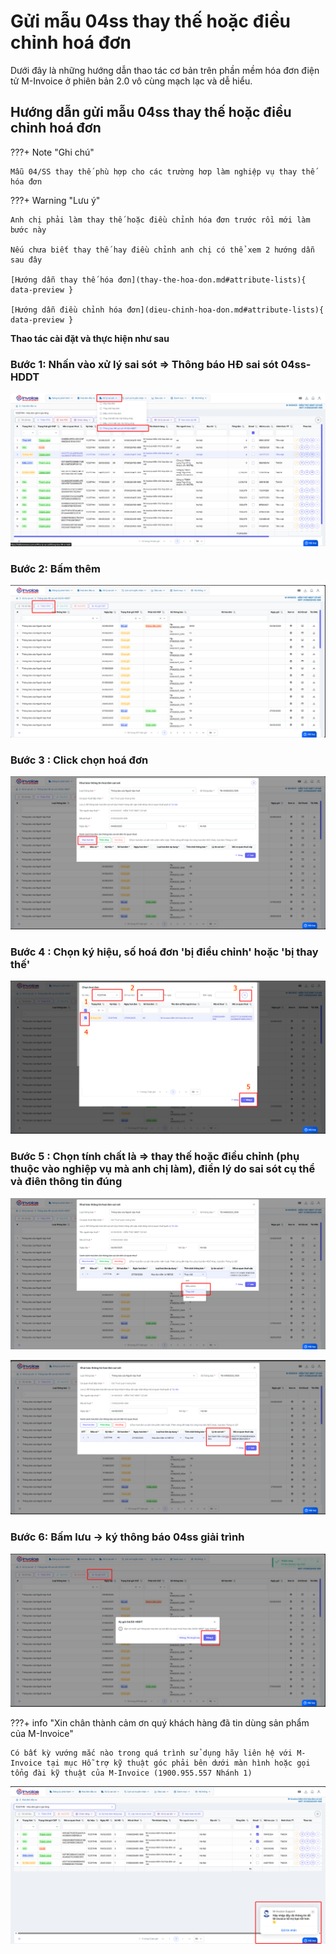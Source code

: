 # **Gửi mẫu 04ss thay thế hoặc điều chỉnh hoá đơn**

Dưới đây là những hướng dẫn thao tác cơ bản trên phần mềm hóa đơn điện tử M-Invoice ở phiên bản 2.0 vô cùng mạch lạc và dễ hiểu.

## **Hướng dẫn gửi mẫu 04ss thay thế hoặc điều chỉnh hoá đơn**

???+ Note "Ghi chú"

    Mẫu 04/SS thay thế phù hợp cho các trường hơp làm nghiệp vụ thay thế hóa đơn

???+ Warning "Lưu ý"

    Anh chị phải làm thay thế hoặc điều chỉnh hóa đơn trước rồi mới làm bước này

    Nếu chưa biết thay thế hay điều chỉnh anh chị có thể xem 2 hướng dẫn sau đây

    [Hướng dẫn thay thế hóa đơn](thay-the-hoa-don.md#attribute-lists){ data-preview }

    [Hướng dẫn điều chỉnh hóa đơn](dieu-chinh-hoa-don.md#attribute-lists){ data-preview }

**Thao tác cài đặt và thực hiện như sau**

### Bước 1: Nhấn vào xử lý sai sót => Thông báo HĐ sai sót 04ss-HDDT

![Hình 1](../assets/images/invoice2/2.0_gui04ss_1.png)

### Bước 2: Bấm thêm

![Hình 2](../assets/images/invoice2/2.0_gui04ss_2.png)

### Bước 3 : Click chọn hoá đơn

![Hình 3](../assets/images/invoice2/2.0_gui04ss_3.png)

### Bước 4 : Chọn ký hiệu, số hoá đơn 'bị điều chỉnh' hoặc 'bị thay thế'

![Hình 4](../assets/images/invoice2/2.0_gui04ss_4.png)

### Bước 5 : Chọn tính chất là => thay thế hoặc điều chỉnh (phụ thuộc vào nghiệp vụ mà anh chị làm), điền lý do sai sót cụ thể và điên thông tin đúng

![Hình 5](../assets/images/invoice2/2.0_gui04ss_5.png)

![Hình 6](../assets/images/invoice2/2.0_gui04ss_6.png)

### Bước 6: Bấm lưu -> ký thông báo 04ss giải trình

![Hình 7](../assets/images/invoice2/2.0_gui04ss_7.png)

???+ info "Xin chân thành cảm ơn quý khách hàng đã tin dùng sản phẩm của M-Invoice"

    Có bất kỳ vướng mắc nào trong quá trình sử dụng hãy liên hệ với M-Invoice tại mục Hỗ trợ kỹ thuật góc phải bên dưới màn hình hoặc gọi tổng đài kỹ thuật của M-Invoice (1900.955.557 Nhánh 1)

![Hình 8](../assets/images/invoice2/hotro.png)
